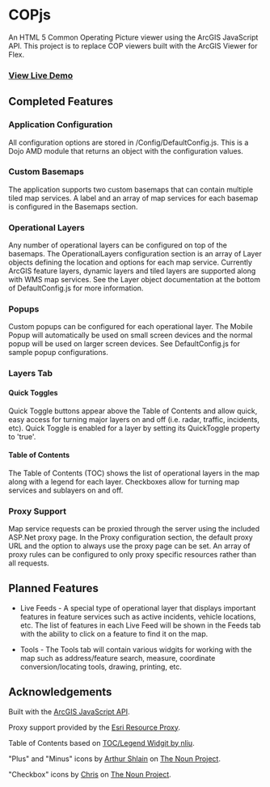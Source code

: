 # COPjs

An HTML 5 Common Operating Picture viewer using the ArcGIS JavaScript API. This project
is to replace COP viewers built with the ArcGIS Viewer for Flex.

### [View Live Demo](http://copjs-demo.azurewebsites.net)

## Completed Features

### Application Configuration

All configuration options are stored in /Config/DefaultConfig.js. This is a Dojo AMD module that
returns an object with the configuration values.

### Custom Basemaps 

The application supports two custom basemaps that can contain multiple tiled map services. A label and
an array of map services for each basemap is configured in the Basemaps section.

### Operational Layers 

Any number of operational layers can be configured on top of the basemaps. The OperationalLayers configuration
section is an array of Layer objects defining the location and options for each map service. Currently ArcGIS
feature layers, dynamic layers and tiled layers are supported along with WMS map services. See the Layer object
documentation at the bottom of DefaultConfig.js for more information.

### Popups 

Custom popups can be configured for each operational layer. The Mobile Popup will automatically be used on small
screen devices and the normal popup will be used on larger screen devices. See DefaultConfig.js for sample popup
configurations.

### Layers Tab

#### Quick Toggles

Quick Toggle buttons appear above the Table of Contents and allow quick, easy access for turning major
layers on and off (i.e. radar, traffic, incidents, etc). Quick Toggle is enabled for a layer by setting
its QuickToggle property to 'true'.

#### Table of Contents
The Table of Contents (TOC) shows the list of operational layers in the map along with a legend
for each layer. Checkboxes allow for turning map services and sublayers on and off.

### Proxy Support 

Map service requests can be proxied through the server using the included ASP.Net proxy page. In the Proxy
configuration section, the default proxy URL and the option to always use the proxy page can be set. An
array of proxy rules can be configured to only proxy specific resources rather than all requests.

## Planned Features

* Live Feeds - A special type of operational layer that displays important features in feature services such as active 
incidents, vehicle locations, etc. The list of features in each Live Feed will be shown in the Feeds tab with the ability to 
click on a feature to find it on the map.

* Tools - The Tools tab will contain various widgits for working with the map such as address/feature search, measure, coordinate
conversion/locating tools, drawing, printing, etc.

## Acknowledgements

Built with the [ArcGIS JavaScript API](https://developers.arcgis.com/javascript/).

Proxy support provided by the [Esri Resource Proxy](https://github.com/Esri/resource-proxy).

Table of Contents based on [TOC/Legend Widgit by nliu](http://www.arcgis.com/home/item.html?id=9b6280a6bfb0430f8d1ebc969276b109).

"Plus" and "Minus" icons by [Arthur Shlain](http://thenounproject.com/ArtZ91/) on [The Noun Project](http://thenounproject.com).

"Checkbox" icons by [Chris](http://thenounproject.com/chrisnic/) on [The Noun Project](http://thenounproject.com).